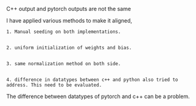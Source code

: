 
C++ output and pytorch outputs are not the same


I have applied various methods to make it aligned,


    1. Manual seeding on both implementations.

    
    2. uniform initialization of weights and bias.

    
    3. same normalization method on both side.

    
    4. difference in datatypes between c++ and python also tried to address. This need to be evaluated.

    

The difference between datatypes of pytorch and c++ can be a problem.
